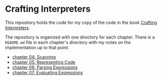 # Crafting Interpreters
This repository holds the code for my copy of the code in the book [Crafting Interpreters](https://craftinginterpreters.com/).

The repository is organized with one directory for each chapter. There is a `README.md` file in each chapter's directory with my notes on the implementation up to that point.
- [chapter 04: Scanning](./04-scanning/README.md)
- [chapter 05: Representing Code](./05-representing-code/README.md)
- [chapter 06: Parsing Expressions](./06-parsing-expressions/README.md)
- [chapter 07: Evaluating Expressions](./07-evaluating-expressions/README.md)
